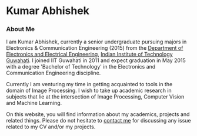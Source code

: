 # Kumar Abhishek

### About Me
I am Kumar Abhishek, currently a senior undergraduate pursuing majors in Electronics & Communication Engineering (2015) from the [Department of Electronics and Electrical Engineering](http://www.iitg.ac.in/eee), [Indian Institute of Technology Guwahati](http://www.iitg.ac.in/). I joined IIT Guwahati in 2011 and expect graduation in May 2015 with a degree 'Bachelor of Technology' in the Electronics and Communication Engineering discipline.

Currently I am venturing my time in getting acquainted to tools in the domain of Image Processing. I wish to take up academic research in subjects that lie at the intersection of Image Processing, Computer Vision and Machine Learning.

On this website, you will find information about my academics, projects and related things. Please do not hesitate to [contact me](http://kakumarabhishek.github.io/contact.html) for discussing any issue related to my CV and/or my projects.
